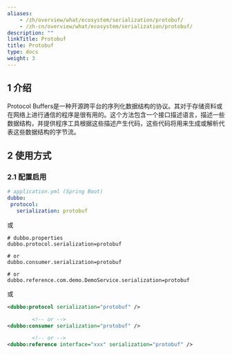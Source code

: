 ```yaml
---
aliases:
    - /zh/overview/what/ecosystem/serialization/protobuf/
    - /zh-cn/overview/what/ecosystem/serialization/protobuf/
description: ""
linkTitle: Protobuf
title: Protobuf
type: docs
weight: 3
---
```





## 1 介绍

Protocol Buffers是一种开源跨平台的序列化数据结构的协议。其对于存储资料或在网络上进行通信的程序是很有用的。这个方法包含一个接口描述语言，描述一些数据结构，并提供程序工具根据这些描述产生代码，这些代码将用来生成或解析代表这些数据结构的字节流。

## 2 使用方式

### 2.1 配置启用


```yaml
# application.yml (Spring Boot)
dubbo:
 protocol:
   serialization: protobuf
```
或
```properties
# dubbo.properties
dubbo.protocol.serialization=protobuf

# or
dubbo.consumer.serialization=protobuf

# or
dubbo.reference.com.demo.DemoService.serialization=protobuf
```
或
```xml
<dubbo:protocol serialization="protobuf" />

        <!-- or -->
<dubbo:consumer serialization="protobuf" />

        <!-- or -->
<dubbo:reference interface="xxx" serialization="protobuf" />
```
